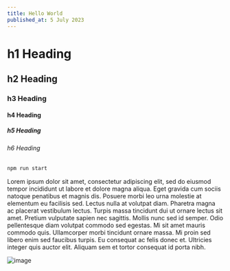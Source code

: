 ```yaml
---
title: Hello World
published_at: 5 July 2023
---
```


# h1 Heading

## h2 Heading

### h3 Heading

#### h4 Heading

##### h5 Heading

###### h6 Heading

```js
npm run start
```

Lorem ipsum dolor sit amet, consectetur adipiscing elit, sed do eiusmod tempor
incididunt ut labore et dolore magna aliqua. Eget gravida cum sociis natoque
penatibus et magnis dis. Posuere morbi leo urna molestie at elementum eu
facilisis sed. Lectus nulla at volutpat diam. Pharetra magna ac placerat
vestibulum lectus. Turpis massa tincidunt dui ut ornare lectus sit amet. Pretium
vulputate sapien nec sagittis. Mollis nunc sed id semper. Odio pellentesque diam
volutpat commodo sed egestas. Mi sit amet mauris commodo quis. Ullamcorper morbi
tincidunt ornare massa. Mi proin sed libero enim sed faucibus turpis. Eu
consequat ac felis donec et. Ultricies integer quis auctor elit. Aliquam sem et
tortor consequat id porta nibh.

![image](https://unsplash.it/400/300)
